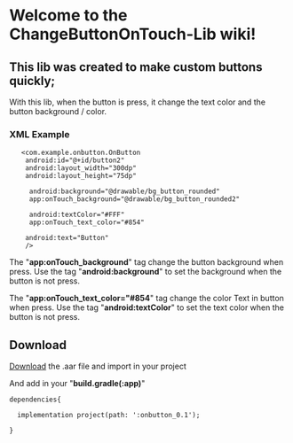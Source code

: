 # Welcome to the ChangeButtonOnTouch-Lib wiki!

## This lib was created to make custom buttons quickly;

With this lib, when the button is press, it change the text color and the button background / color.

### XML Example

       <com.example.onbutton.OnButton
        android:id="@+id/button2"
        android:layout_width="300dp"
        android:layout_height="75dp"
        
         android:background="@drawable/bg_button_rounded"
         app:onTouch_background="@drawable/bg_button_rounded2"
        
         android:textColor="#FFF"
         app:onTouch_text_color="#854"
        
        android:text="Button"
        /> 



The "**app:onTouch_background**" tag change the button background when press.
Use the tag "**android:background**" to set the background when the button is not press.


The "**app:onTouch_text_color="#854**" tag change the color Text in button when press.
Use the tag "**android:textColor**" to set the text color when the button is not press.


## Download

[Download](https://github.com/maonaparede/ChangeButtonOnTouch_0.1/releases/tag/v0.1) the .aar file and import in your project

And add in your "**build.gradle(:app)**"

    dependencies{

      implementation project(path: ':onbutton_0.1');

    }
